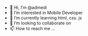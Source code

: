 - 👋 Hi, I’m @admedi
- 👀 I’m interested in Mobile Developer
- 🌱 I’m currently learning html, css. js
- 💞️ I’m looking to collaborate on 
- 📫 How to reach me ...

<!---
admedi/admedi is a ✨ special ✨ repository because its `README.md` (this file) appears on your GitHub profile.
You can click the Preview link to take a look at your changes.
--->

